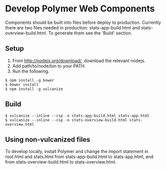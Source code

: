 Develop Polymer Web Components
==============================

Components should be built into files before deploy to production. Currently
there are two files needed in production: stats-app-build.html and
stats-overview-build.html. To generate them see the 'Build' section.


Setup
-----

  1. From http://nodejs.org/download/, download the relevant nodejs.
  2. Add path/to/node/bin to your PATH.
  3. Run the following.

    $ npm install -g bower
    $ bower install
    $ npm install -g vulcanize


Build
-----

    $ vulcanize --inline --csp -o stats-app-build.html stats-app.html
    $ vulcanize --inline --csp -o stats-overview-build.html stats-overview.html


Using non-vulcanized files
--------------------------

To develop locally, install Polymer and change the import statement in root.html
and stats.html from stats-app-build.html to stats-app.html, and from
stats-overview-build.html to stats-overview.html.
